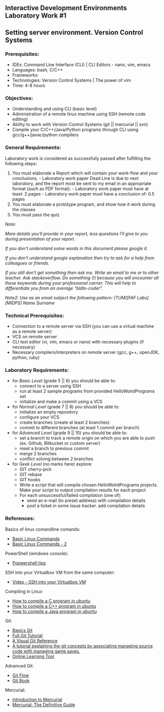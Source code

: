 ## Interactive Development Environments Laboratory Work #1

## Setting server environment. Version Control Systems

### Prerequisites:
  - IDEs: Command Line Interface (CLI) | CLI Editors - nano, vim, emacs
  - Languages: bash, C/C++
  - Frameworks:
  - Technologies: Version Control Systems | The power of vim 
  - Time: 4-8 hours

### Objectives:
  - Understanding and using CLI (basic level)
  - Administration of a remote linux machine using SSH (remote code editing)
  - Ability to work with Version Control Systems (git || mercurial || svn)
  - Compile your C/C++/Java/Python programs through CLI using gcc/g++/javac/python compilers

### General Requirements:
  Laboratory work is considered as successfully passed after fulfilling the following steps:

  1. You must elaborate a Report which will contain your work-flow and your conclusions.
    - Laboratory work paper Dead Line is due to next laboratory, and the report most be sent to my email in an appropriate format (such as PDF format).
    - Laboratory work paper must have at least: 2 pages
    - Laboratory work paper must have a conclusion of: 0.5 pages
  2. You must elaborate a prototype program, and show how it work during the classes
  3. You must pass the quiz

  _Note:_

  _More details you'll provide in your report, less questions I'll give to you during presentation of your report._

  _If you don't understand some words in this document please google it._

  _If you don't understand google explanation then try to ask for a help from colleagues or friends._

  _If you still don't get something then ask me. Write an email to me or to other teacher. Ask stackoverflow. Do something (!) because you will encounter all these keywords during your professional carrier. This will help to differentiate you from an average "bîdlo-coder"._

  _Note2:_
  _Use as an email subject the following pattern: [TUM][FAF Labs][MIDPS] Name Surname_

### Technical Prerequisites:
  - Connection to a remote server via SSH (you can use a virtual machine as a remote server)
  - VCS on remote server
  - CLI text editor (vi, vim, emacs or nano) with necessary plugins (if necessary)
  - Necessary compilers/interpreters on remote server (gcc, g++, openJDK, python, ruby)

### Laboratory Requirements:
  - for _Basic Level_ (grade 5 || 6) you should be able to:
    - connect to a server using SSH
    - run at least 2 sample programs from provided HelloWolrdPrograms set
    - initialize and make a commit using a VCS
  - for _Normal Level_ (grade 7 || 8) you should be able to:
    - initialize an empty repository
    - configure your VCS
    - create branches (create at least 2 branches)
    - commit to different branches (at least 1 commit per branch)
  - for _Advanced Level_ (grade 9 || 10) you should be able to:
    - set a branch to track a remote origin on which you are able to push (ex. Github, Bitbucket or custom server)
    - reset a branch to previous commit
    - merge 2 branches
    - conflict solving between 2 branches
  - for _Geek Level_ (no marks here) explore:
    - GIT cherry-pick
    - GIT rebase
    - GIT hooks
    - Write a script that will compile chosen HelloWolrdPrograms projects. Make your script to output compilation results for each project
    - For each unsuccessful/failed compilation (one of):
      - send an e-mail (to preset address) with compilation details
      - post a ticket in some issue tracker. add compilation details
      
### References:

Basics of linux comandline comands:
  - [Basic Linux Commands](http://www.debianhelp.co.uk/commands.htm)
  - [Basic Linux Commands - 2](http://www.comptechdoc.org/os/linux/usersguide/linux_ugbasics.html)

PowerShell (windows console):
  - [Popwershell tips](http://powershell.com/cs/blogs/tips/)

SSH into your Virtualbox VM from the same computer:
  - [Video - SSH into your Virtualbox VM](http://www.youtube.com/watch?v=5BsShkcweIs)

Compiling in Linux
  - [How to compile a C program in ubuntu](http://stackoverflow.com/questions/4635794/how-to-run-a-c-program-on-ubuntu)
  - [How to compile a C++ program in ubuntu](http://askubuntu.com/questions/61408/what-is-a-command-to-compile-and-run-c-programs)
  - [How to compile a Java program in ubuntu](http://askubuntu.com/questions/145748/how-to-compile-a-java-file)

Git:
  - [Basics Git](http://www.manniwood.com/starting_a_project_with_git.html)
  - [Full Git Tutorial](http://www.vogella.com/articles/Git/article.html)
  - [A Visual Git Reference](http://marklodato.github.com/visual-git-guide/index-en.html)
  - [A tutorial explaining the git concepts by associating managing source code with managing game saves.](http://www-cs-students.stanford.edu/~blynn/gitmagic/)
  - [Online Learning Tool](http://pcottle.github.com/learnGitBranching/)

Advanced Git:
  - [Git Flow](http://nvie.com/posts/a-successful-git-branching-model/)
  - [Git Book](http://git-scm.com/book)

Mercurial:
  - [Introduction to Mercurial](http://hginit.com/)
  - [Mercurial: The Definitive Guide](http://hgbook.red-bean.com/)

